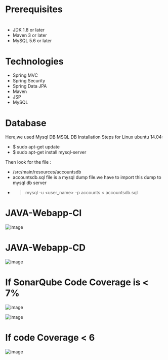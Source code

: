 # Prerequisites
#
- JDK 1.8 or later
- Maven 3 or later
- MySQL 5.6 or later

# Technologies 
- Spring MVC
- Spring Security
- Spring Data JPA
- Maven
- JSP
- MySQL
# Database
Here,we used Mysql DB 
MSQL DB Installation Steps for Linux ubuntu 14.04:
- $ sudo apt-get update
- $ sudo apt-get install mysql-server

Then look for the file :
- /src/main/resources/accountsdb
- accountsdb.sql file is a mysql dump file.we have to import this dump to mysql db server
- > mysql -u <user_name> -p accounts < accountsdb.sql


# JAVA-Webapp-CI

![image](https://user-images.githubusercontent.com/35370115/181523098-e5dffba0-a421-414d-be56-4d9431b3a04e.png)

# JAVA-Webapp-CD

![image](https://user-images.githubusercontent.com/35370115/181778556-6e0bb7ca-11a7-480d-a3b5-52f3d1428317.png)


# If SonarQube Code Coverage is < 7% 

![image](https://user-images.githubusercontent.com/35370115/183018244-b2e1f0ce-c35c-4758-ab44-998d80674a81.png)

![image](https://user-images.githubusercontent.com/35370115/183018312-5b4269fc-7bf4-43f2-99dc-12308d50d4c2.png)

# If code Coverage < 6

![image](https://user-images.githubusercontent.com/35370115/183019078-a2ea3fd4-2f48-4844-bb1f-bb93e97773d0.png)

